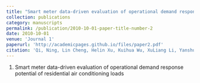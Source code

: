 ```yaml
---
title: "Smart meter data-driven evaluation of operational demand response potential of residential air conditioning loads"
collection: publications
category: manuscripts
permalink: /publication/2010-10-01-paper-title-number-2
date: 2010-10-01
venue: 'Journal 1'
paperurl: 'http://academicpages.github.io/files/paper2.pdf'
citation: 'Qi, Ning, Lin Cheng, Helin Xu, Kuihua Wu, XuLiang Li, Yanshuo Wang, and Rui Liu. "Smart meter data-driven evaluation of operational demand response potential of residential air conditioning loads." Applied Energy 279 (2020): 115708.'
---
```

1. Smart meter data-driven evaluation of operational demand response potential of residential air conditioning loads

